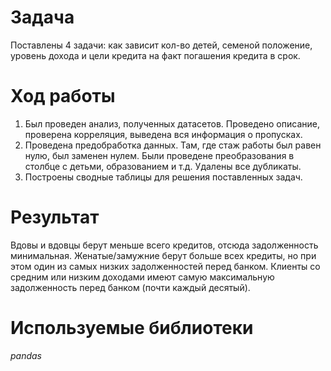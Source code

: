 # Задача<br>
Поставлены 4 задачи: как зависит кол-во детей, семеной положение, уровень дохода и цели кредита на факт погашения кредита в срок.

# Ход работы<br>
1. Был проведен анализ, полученных датасетов. Проведено описание, проверена корреляция, выведена вся информация о пропусках.
2. Проведена предобработка данных. Там, где стаж работы был равен нулю, был заменен нулем. Были проведене преобразования в столбце с детьми, образованием и т.д. Удалены все дубликаты.
3. Построены сводные таблицы для решения поставленных задач.

# Результат<br>
Вдовы и вдовцы берут меньше всего кредитов, отсюда задолженность минимальная. Женатые/замужние берут больше всех кредиты, но при этом один из самых низких задолженностей перед банком. Клиенты со средним или низким доходами имеют самую максимальную задолженность перед банком (почти каждый десятый).

# Используемые библиотеки<br>
*pandas*
